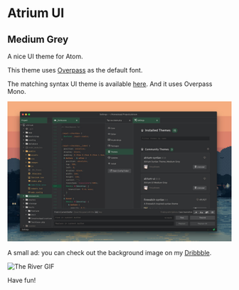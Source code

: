 # Atrium UI
## Medium Grey

A nice UI theme for Atom.

This theme uses [Overpass](http://overpassfont.org/) as the default font.

The matching syntax UI theme is available [here](https://atom.io/packages/atrium-syntax). And it uses Overpass Mono.

![Preview](https://github.com/troydraws/atrium-ui/blob/master/atirum-ui-preview-1280.jpg?raw=true)

A small ad: you can check out the background image on my [Dribbble](https://dribbble.com/shots/2214140-The-River-GIF).

![The River GIF](https://cdn.dribbble.com/users/374375/screenshots/2214140/port-animated-dribbble.gif)

Have fun!
